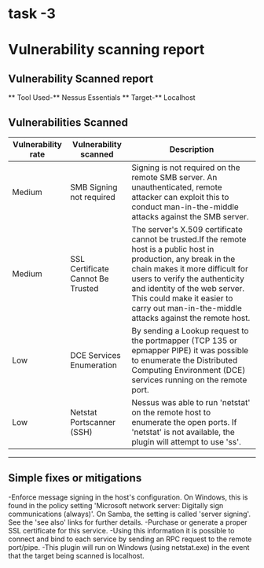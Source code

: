 # task -3
# Vulnerability scanning report

## Vulnerability Scanned report
** Tool Used-** Nessus Essentials
** Target-** Localhost
## Vulnerabilities Scanned

| Vulnerability rate |    Vulnerability scanned           |  Description  |
|--------------------|------------------------------------|---------------|
|     Medium         | SMB Signing not required           |Signing is not required on the remote SMB server. An unauthenticated, remote attacker can exploit this to conduct man-in-the-middle attacks against the SMB server.|
|     Medium         | SSL Certificate Cannot Be Trusted  |The server's X.509 certificate cannot be trusted.If the remote host is a public host in production, any break in the chain makes it more difficult for users to verify the authenticity and identity of the web server. This could make it easier to carry out man-in-the-middle attacks against the remote host.|
|      Low           | DCE Services Enumeration           |By sending a Lookup request to the portmapper (TCP 135 or epmapper PIPE) it was possible to enumerate the Distributed Computing Environment (DCE) services running on the remote port. |
|      Low           | Netstat Portscanner (SSH)          |Nessus was able to run 'netstat' on the remote host to enumerate the open ports. If 'netstat' is not available, the plugin will attempt to use 'ss'.|

---

## Simple fixes or mitigations
-Enforce message signing in the host's configuration. On Windows, this is found in the policy setting 'Microsoft network server: Digitally sign communications (always)'. On Samba, the setting is called 'server signing'. See the 'see also' links for further details.
-Purchase or generate a proper SSL certificate for this service.
-Using this information it is possible to connect and bind to each service by sending an RPC request to the remote port/pipe.
-This plugin will run on Windows (using netstat.exe) in the event that the target being scanned is localhost.
